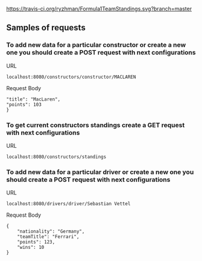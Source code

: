 https://travis-ci.org/ryzhman/Formula1TeamStandings.svg?branch=master

## Samples of requests ##
### To add new data for a particular constructor or create a new one you should create a POST request with next configurations ### 
URL
```
localhost:8080/constructors/constructor/MACLAREN
``` 
Request Body
```{
"title": "MacLaren",
"points": 103
} 
```

### To get current constructors standings create a GET request with next configurations ###
URL
```
localhost:8080/constructors/standings
```

### To add new data for a particular driver or create a new one you should create a POST request with next configurations ### 
URL
```
localhost:8080/drivers/driver/Sebastian Vettel
```
Request Body

```
{
	"nationality": "Germany",
	"teamTitle": "Ferrari",
	"points": 123,
	"wins": 10
}
```



